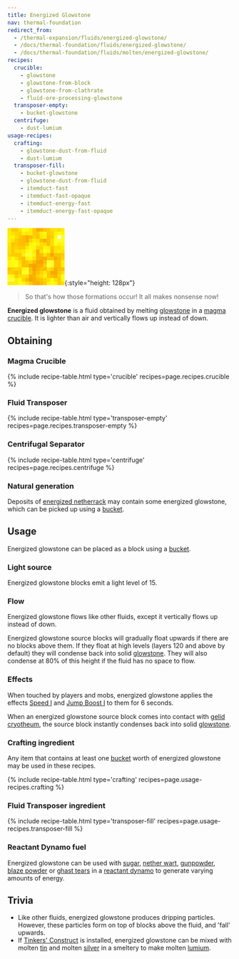 ```yaml
---
title: Energized Glowstone
nav: thermal-foundation
redirect_from:
  - /thermal-expansion/fluids/energized-glowstone/
  - /docs/thermal-foundation/fluids/energized-glowstone/
  - /docs/thermal-foundation/fluids/molten/energized-glowstone/
recipes:
  crucible:
    - glowstone
    - glowstone-from-block
    - glowstone-from-clathrate
    - fluid-ore-processing-glowstone
  transposer-empty:
    - bucket-glowstone
  centrifuge:
    - dust-lumium
usage-recipes:
  crafting:
    - glowstone-dust-from-fluid
    - dust-lumium
  transposer-fill:
    - bucket-glowstone
    - glowstone-dust-from-fluid
    - itemduct-fast
    - itemduct-fast-opaque
    - itemduct-energy-fast
    - itemduct-energy-fast-opaque
---
```


![Energized glowstone](/assets/images/thermal-foundation/energized-glowstone.gif){:style="height: 128px"}

> So that's how those formations occur! It all makes nonsense now!


**Energized glowstone** is a fluid obtained by melting
[glowstone](https://minecraft.gamepedia.com/Glowstone) in a [magma
crucible](/docs/magma-crucible/). It is lighter than air and vertically flows up
instead of down.


Obtaining
---------

### Magma Crucible
{% include recipe-table.html type='crucible' recipes=page.recipes.crucible %}

### Fluid Transposer
{% include recipe-table.html type='transposer-empty' recipes=page.recipes.transposer-empty %}

### Centrifugal Separator
{% include recipe-table.html type='centrifuge' recipes=page.recipes.centrifuge %}

### Natural generation
Deposits of [energized netherrack](/docs/energized-netherrack/) may contain some
energized glowstone, which can be picked up using a
[bucket](https://minecraft.gamepedia.com/Bucket).


Usage
-----

Energized glowstone can be placed as a block using a
[bucket](https://minecraft.gamepedia.com/Bucket).

### Light source
Energized glowstone blocks emit a light level of 15.

### Flow
Energized glowstone flows like other fluids, except it vertically flows up
instead of down.

Energized glowstone source blocks will gradually float upwards if there are no
blocks above them. If they float at high levels (layers 120 and above by
default) they will condense back into solid
[glowstone](https://minecraft.gamepedia.com/Glowstone). They will also condense
at 80% of this height if the fluid has no space to flow.

### Effects
When touched by players and mobs, energized glowstone applies the effects [Speed
I](https://minecraft.gamepedia.com/Status_effect#Speed) and [Jump Boost
I](https://minecraft.gamepedia.com/Status_effect#Jump_Boost) to them for 6
seconds.

When an energized glowstone source block comes into contact with [gelid
cryotheum](/docs/gelid-cryotheum/), the source block instantly condenses back
into solid [glowstone](https://minecraft.gamepedia.com/Glowstone).

### Crafting ingredient
Any item that contains at least one
[bucket](https://minecraft.gamepedia.com/Bucket) worth of energized glowstone
may be used in these recipes.

{% include recipe-table.html type='crafting' recipes=page.usage-recipes.crafting %}

### Fluid Transposer ingredient
{% include recipe-table.html type='transposer-fill' recipes=page.usage-recipes.transposer-fill %}

### Reactant Dynamo fuel
Energized glowstone can be used with
[sugar](https://minecraft.gamepedia.com/Sugar), [nether
wart](https://minecraft.gamepedia.com/Nether_Wart),
[gunpowder](https://minecraft.gamepedia.com/Gunpowder), [blaze
powder](https://minecraft.gamepedia.com/Blaze_Powder) or [ghast
tears](https://minecraft.gamepedia.com/Ghast_Tear) in a [reactant
dynamo](/docs/thermal-expansion/dynamos/reactant-dynamo) to generate varying
amounts of energy.


Trivia
------

* Like other fluids, energized glowstone produces dripping particles. However,
  these particles form on top of blocks above the fluid, and 'fall' upwards.
* If [Tinkers'
  Construct](https://minecraft.curseforge.com/projects/tinkers-construct) is
  installed, energized glowstone can be mixed with molten
  [tin](/docs/tin-ingot/) and molten [silver](/docs/silver-ingot/) in a smeltery
  to make molten [lumium](/docs/lumium-ingot/).
